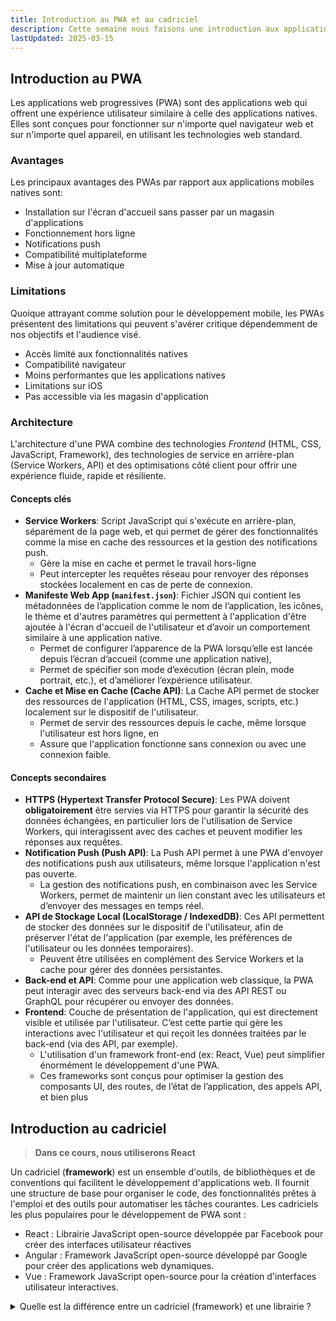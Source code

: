 ```yaml
---
title: Introduction au PWA et au cadriciel
description: Cette semaine nous faisons une introduction aux applications web progressives (PWA). Nous faisons également la prise en main des outils qui seront utilisés dans le cours pour construire les PWA, principalement Node.js, React et Vite. Finalement, nous faisons un rappel des notions de développement web (coté client).
lastUpdated: 2025-03-15
---
```



## Introduction au PWA 

Les applications web progressives (PWA) sont des applications web qui offrent une expérience utilisateur similaire à celle des applications natives. Elles sont conçues pour fonctionner sur n'importe quel navigateur web et sur n'importe quel appareil, en utilisant les technologies web standard.

### Avantages

Les principaux avantages des PWAs par rapport aux applications mobiles natives sont:

- Installation sur l'écran d'accueil sans passer par un magasin d'applications
- Fonctionnement hors ligne
- Notifications push
- Compatibilité multiplateforme
- Mise à jour automatique

### Limitations 

Quoique attrayant comme solution pour le développement mobile, les PWAs présentent des limitations qui peuvent s'avérer critique dépendemment de nos objectifs et l'audience visé.

- Accès limité aux fonctionnalités natives
- Compatibilité navigateur
- Moins performantes que les applications natives
- Limitations sur iOS
- Pas accessible via les magasin d'application

### Architecture

L'architecture d'une PWA combine des technologies *Frontend* (HTML, CSS, JavaScript, Framework), des technologies de service en arrière-plan (Service Workers, API) et des optimisations côté client pour offrir une expérience fluide, rapide et résiliente.

#### Concepts clés

- **Service Workers**: Script JavaScript qui s'exécute en arrière-plan, séparément de la page web, et qui permet de gérer des fonctionnalités comme la mise en cache des ressources et la gestion des notifications push.
  - Gère la mise en cache et permet le travail hors-ligne 
  - Peut intercepter les requêtes réseau pour renvoyer des réponses stockées localement en cas de perte de connexion.
- **Manifeste Web App (`manifest.json`)**: Fichier JSON qui contient les métadonnées de l’application comme le nom de l’application, les icônes, le thème et d'autres paramètres qui permettent à l'application d'être ajoutée à l'écran d'accueil de l'utilisateur et d’avoir un comportement similaire à une application native.
  - Permet de configurer l’apparence de la PWA lorsqu’elle est lancée depuis l’écran d’accueil (comme une application native), 
  - Permet de spécifier son mode d’exécution (écran plein, mode portrait, etc.), et d’améliorer l’expérience utilisateur.
- **Cache et Mise en Cache (Cache API)**: La Cache API permet de stocker des ressources de l'application (HTML, CSS, images, scripts, etc.) localement sur le dispositif de l'utilisateur.
  - Permet de servir des ressources depuis le cache, même lorsque l'utilisateur est hors ligne, en
  - Assure que l'application fonctionne sans connexion ou avec une connexion faible.

#### Concepts secondaires

- **HTTPS (Hypertext Transfer Protocol Secure)**: Les PWA doivent **obligatoirement** être servies via HTTPS pour garantir la sécurité des données échangées, en particulier lors de l'utilisation de Service Workers, qui interagissent avec des caches et peuvent modifier les réponses aux requêtes.
- **Notification Push (Push API)**: La Push API permet à une PWA d'envoyer des notifications push aux utilisateurs, même lorsque l'application n'est pas ouverte.
  - La gestion des notifications push, en combinaison avec les Service Workers, permet de maintenir un lien constant avec les utilisateurs et d’envoyer des messages en temps réel.
- **API de Stockage Local (LocalStorage / IndexedDB)**: Ces API permettent de stocker des données sur le dispositif de l'utilisateur, afin de préserver l'état de l'application (par exemple, les préférences de l'utilisateur ou les données temporaires).
  - Peuvent être utilisées en complément des Service Workers et la cache pour gérer des données persistantes.
- **Back-end et API**: Comme pour une application web classique, la PWA peut interagir avec des serveurs back-end via des API REST ou GraphQL pour récupérer ou envoyer des données.
- **Frontend**: Couche de présentation de l'application, qui est directement visible et utilisée par l'utilisateur. C’est cette partie qui gère les interactions avec l'utilisateur et qui reçoit les données traitées par le back-end (via des API, par exemple).
  - L'utilisation d'un framework front-end (ex: React, Vue) peut simplifier énormément le développement d'une PWA.
  - Ces frameworks sont conçus pour optimiser la gestion des composants UI, des routes, de l’état de l’application, des appels API, et bien plus

## Introduction au cadriciel

> **Dans ce cours, nous utiliserons React**

Un cadriciel (**framework**) est un ensemble d'outils, de bibliothèques et de conventions qui facilitent le développement d'applications web. Il fournit une structure de base pour organiser le code, des fonctionnalités prêtes à l'emploi et des outils pour automatiser les tâches courantes.
Les cadriciels les plus populaires pour le développement de PWA sont :

- React : Librairie JavaScript open-source développée par Facebook pour créer des interfaces utilisateur réactives
- Angular : Framework JavaScript open-source développé par Google pour créer des applications web dynamiques.
- Vue : Framework JavaScript open-source pour la création d'interfaces utilisateur interactives.

<details>
    <summary>Quelle est la différence entre un cadriciel (framework) et une librairie ?</summary>
    Un cadriciel (framework) est un ensemble d'outils et de composants qui fournit une structure et un cadre pour le développement d'une application. Il impose une organisation spécifique du code et de l'architecture. C'est le framework qui contrôle le flux d'exécution de l'application. Il prend le contrôle du programme, et l'utilisateur doit s'intégrer dans l'architecture préétablie <br>
    Une librairie, quant à elle, est un ensemble de fonctions ou d'outils réutilisables que l'utilisateur appelle pour accomplir des tâches spécifiques. Contrairement au framework, la librairie ne dicte aucune organisation ou architecture du programme. L'utilisateur garde plein contrôle sur l'exécution et l'organisation de l'application, et utilise la librairie uniquement pour ajouter des fonctionnalités précises selon ses besoins. L'utilisateur décide quand et comment appeler les différentes fonctions de la librairie.
</details>